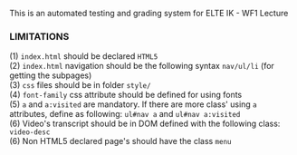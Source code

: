 This is an automated testing and grading system for ELTE IK - WF1 Lecture

### LIMITATIONS ###

(1) `index.html` should be declared `HTML5` <br/>
(2) `index.html` navigation should be the following syntax `nav/ul/li` (for getting the subpages) <br/>
(3) `css` files should be in folder `style/` <br/>
(4) `font-family` css attribute should be defined for using fonts <br/>
(5) `a` and `a:visited` are mandatory. If there are more class' using `a` attributes, define as following: `ul#nav a` and `ul#nav a:visited` <br>
(6) Video's transcript should be in DOM defined with the following class: `video-desc` <br>
(6) Non HTML5 declared page's should have the class `menu`  <br>
